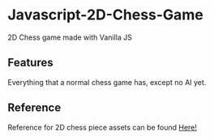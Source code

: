 # Javascript-2D-Chess-Game
2D Chess game made with Vanilla JS

## Features
Everything that a normal chess game has, except no AI yet.

## Reference
Reference for 2D chess piece assets can be found [Here!](https://silverm.itch.io/chess-pixel-art)